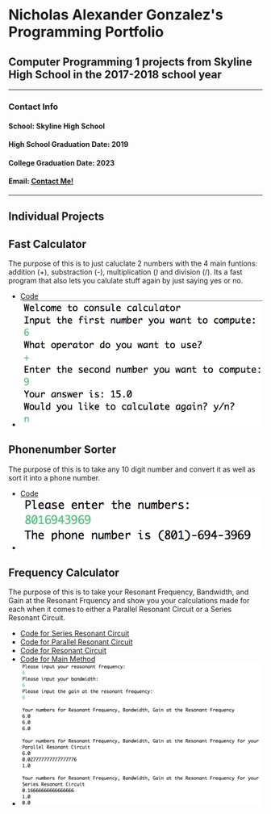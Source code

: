 # Nicholas Alexander Gonzalez's Programming Portfolio

## Computer Programming 1 projects from Skyline High School in the 2017-2018 school year

---

### **Contact Info**


#### School: Skyline High School

#### High School Graduation Date: 2019
#### College Graduation Date: 2023

#### Email: <a href="mailto:nichgonz9644@granitesd.org"> Contact Me! </a>

---

## Individual Projects

## Fast Calculator

The purpose of this is to just caluclate 2 numbers with the 4 main funtions: addition (+), substraction (-), multiplication (*)* and division (/). Its a fast program that also lets you calulate stuff again by just saying yes or no.

+ [Code](https://github.com/Cubasian5/CompProgramYR2/blob/master/CalculatorCode/src)
+ ![Calulator Image](https://github.com/Cubasian5/CompProgramYR2/blob/master/CalculatorCode/Calculator.png "Example of the Running Code")

## Phonenumber Sorter

The purpose of this is to take any 10 digit number and convert it as well as sort it into a phone number.

+ [Code](https://github.com/Cubasian5/CompProgramYR2/blob/master/Phonenumber/src)
+ ![Phonenumber Image](https://github.com/Cubasian5/CompProgramYR2/blob/master/Phonenumber/Phonenumber.png "Example of the Running Code")

## Frequency Calculator

The purpose of this is to take your Resonant Frequency, Bandwidth, and Gain at the Resonant Frquency and show you your calculations made for each when it comes to either a Parallel Resonant Circuit or a Series Resonant Circuit.

+ [Code for Series Resonant Circuit](https://github.com/Cubasian5/CompProgramYR2/blob/master/Frequency/SRC)
+ [Code for Parallel Resonant Circuit](https://github.com/Cubasian5/CompProgramYR2/blob/master/Frequency/PRC)
+ [Code for Resonant Circuit](https://github.com/Cubasian5/CompProgramYR2/blob/master/Frequency/RC)
+ [Code for Main Method](https://github.com/Cubasian5/CompProgramYR2/blob/master/Frequency/Tester)
+ ![Phonenumber Image](https://github.com/Cubasian5/CompProgramYR2/blob/master/Frequency/Freqency.png "Example of the Running Code")

